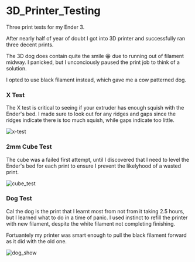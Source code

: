 # 3D_Printer_Testing
Three print tests for my Ender 3. 

After nearly half of year of doubt I got into 3D printer and successfully ran three decent prints. 

The 3D dog does contain quite the smile 😀 due to running out of filament midway. I panicked, but I unconciously paused the print job to think of a solution. 

I opted to use black filament instead, which gave me a cow patterned dog.

### X Test

The X test is critical to seeing if your extruder has enough squish with the Ender's bed. I made sure to look out for any ridges and gaps since the ridges indicate there is too much squish, while gaps indicate too little.

![x-test](https://user-images.githubusercontent.com/87344382/182010775-b81b0297-d9fb-466c-9e42-c9209fa39940.JPG)


### 2mm Cube Test

The cube was a failed first attempt, until I discovered that I need to level the Ender's bed for each print to ensure I prevent the likelyhood of a wasted print.

![cube_test](https://user-images.githubusercontent.com/87344382/182010805-b7020791-22d9-4537-8486-dc41703a6eb8.JPG)

### Dog Test

Cal the dog is the print that I learnt most from not from it taking 2.5 hours, but I learned what to do in a time of panic. I used instinct to refill the printer with new filament, despite the white filament not completing finishing.

Fortuantely my printer was smart enough to pull the black filament forward as it did with the old one.

![dog_show](https://user-images.githubusercontent.com/87344382/182010941-4f757c33-1eb6-45b2-8727-eae9b3af4c56.png)
